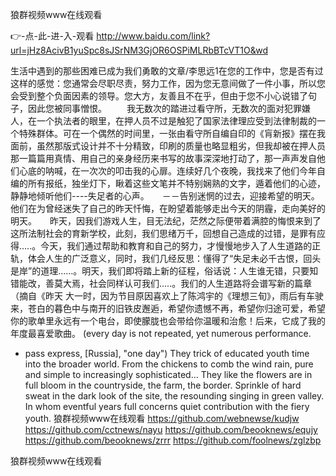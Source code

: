 
狼群视频www在线观看




👉-点-此-进-入-观看  http://www.baidu.com/link?url=jHz8AcivB1yuSpc8sJSrNM3GjOR6OSPiMLRbBTcVT1O&wd




生活中遇到的那些困难已成为我们勇敢的文章/李思远1在您的工作中，您是否有过这样的感觉：您通常会尽职尽责，努力工作，因为您无意间做了一件小事，所以您会受到整个负面因素的领导。您大方，友善且不在乎，但由于您不小心说错了句子，因此您被同事憎恨。
　　我无数次的踏进过看守所，无数次的面对犯罪嫌人，在一个执法者的眼里，在押人员不过是触犯了国家法律理应受到法律制裁的一个特殊群体。可在一个偶然的时间里，一张由看守所自编自印的《肓新报》摆在我面前，虽然那版式设计并不十分精致，印刷的质量也略显粗劣，但我却被在押人员那一篇篇用真情、用自己的亲身经历来书写的故事深深地打动了，那一声声发自他们心底的呐喊，在一次次的叩击我的心扉。连续好几个夜晚，我找来了他们今年自编的所有报纸，独坐灯下，瞅着这些文笔并不特别娴熟的文字，遁着他们的心迹，静静地倾听他们----失足者的心声。　　－－告别迷惘的过去，迎接希望的明天。他们在为曾经迷失了自己的昨天忏悔，在盼望着能够走出今天的阴霾，走向美好的明天。　　昨天，因我们游戏人生，目无法纪，茫然之际便带着满腔的悔恨来到了这所法制社会的育新学校，此刻，我们思绪万千，回想自己造成的过错，是罪有应得…..。今天，我们通过帮助和教育和自己的努力，才慢慢地步入了人生道路的正轨，体会人生的广泛意义，同时，我们几经反思：懂得了“失足未必千古恨，回头是岸”的道理……。明天，我们即将踏上新的征程，俗话说：人生谁无错，只要知错能改，善莫大焉，社会同样认可我们…..。我们的人生道路将会谱写新的篇章（摘自《昨天
大一时，因为节目原因喜欢上了陈鸿宇的《理想三旬》，雨后有车驶来，苍白的暮色中与南开的旧铁皮邂逅，希望你遗憾不再，希望你归途可爱，希望你的歌单里永远有一个电台，即使朦胧也会带给你温暖和治愈！后来，它成了我的年度最喜爱歌曲。
(every day is not repeated, yet numerous performance.
- pass express, [Russia], "one day")
They trick of educated youth time into the broader world.
From the chickens to comb the wind rain, pure and simple to increasingly sophisticated...
They like the flowers are in full bloom in the countryside, the farm, the border.
Sprinkle of hard sweat in the dark look of the site, the resounding singing in green valley.
In whom eventful years full concerns quiet contribution with the fiery youth.
狼群视频www在线观看 https://github.com/webnewse/kudjw
https://github.com/cctnews/nayu
https://github.com/beooknews/equjy
https://github.com/beooknews/zrrr
https://github.com/foolnews/zglzbp





狼群视频www在线观看
